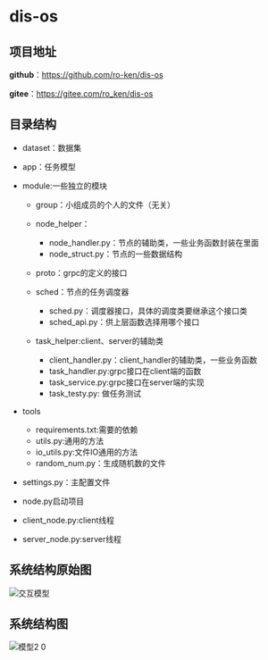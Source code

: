 # dis-os


## 项目地址

**github**：https://github.com/ro-ken/dis-os

**gitee**：https://gitee.com/ro_ken/dis-os


## 目录结构

- dataset：数据集

- app：任务模型

- module:一些独立的模块
   
  - group：小组成员的个人的文件（无关）
  - node_helper：

    - node_handler.py：节点的辅助类，一些业务函数封装在里面
    - node_struct.py：节点的一些数据结构
  
  - proto：grpc的定义的接口
  - sched：节点的任务调度器

    - sched.py：调度器接口，具体的调度类要继承这个接口类
    - sched_api.py：供上层函数选择用哪个接口
  
  - task_helper:client、server的辅助类
     
    - client_handler.py：client_handler的辅助类，一些业务函数
    - task_handler.py:grpc接口在client端的函数
    - task_service.py:grpc接口在server端的实现
    - task_testy.py: 做任务测试
- tools

    - requirements.txt:需要的依赖
    - utils.py:通用的方法
    - io_utils.py:文件IO通用的方法
    - random_num.py：生成随机数的文件

- settings.py：主配置文件
- node.py启动项目
- client_node.py:client线程
- server_node.py:server线程



## 系统结构原始图

![交互模型](https://user-images.githubusercontent.com/56027589/155711621-9426b534-ae68-4fb4-b740-144cdedc914a.png)

## 系统结构图

![模型2 0](https://user-images.githubusercontent.com/56027589/163784283-dfe88b36-7190-4420-874c-b84f02b7e778.png)
